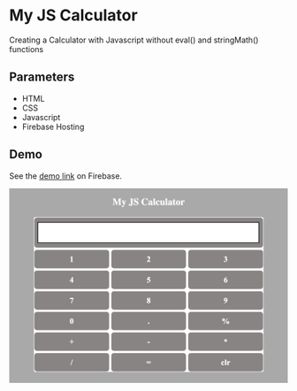# My JS Calculator

Creating a Calculator with Javascript without eval() and stringMath() functions


## Parameters
+ HTML
+ CSS
+ Javascript
+ Firebase Hosting


## Demo
See the [demo link](https://calculator2-a3d17.firebaseapp.com/) on Firebase. 

![Demo screen shot](https://github.com/NatalliaPahosava/calculator2/blob/main/img/--demo-img.png)